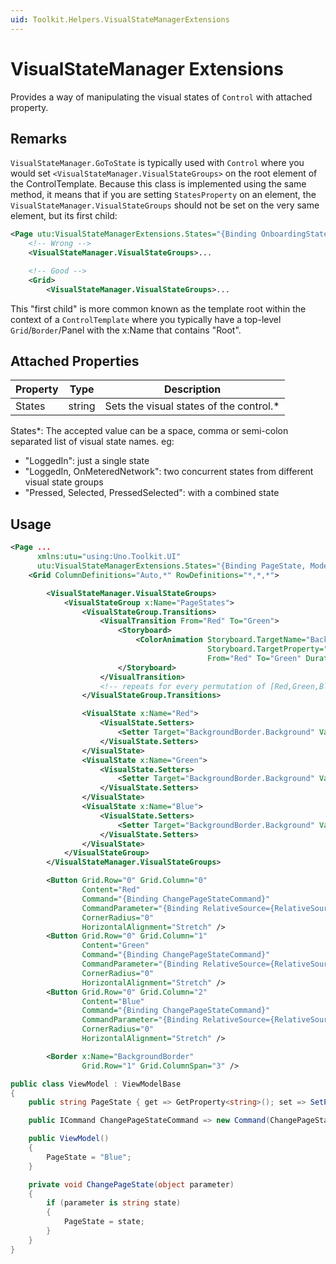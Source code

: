 ```yaml
---
uid: Toolkit.Helpers.VisualStateManagerExtensions
---
```

# VisualStateManager Extensions
Provides a way of manipulating the visual states of `Control` with attached property.

## Remarks
`VisualStateManager.GoToState` is typically used with `Control` where you would set `<VisualStateManager.VisualStateGroups>` on the root element of the ControlTemplate. Because this class is implemented using the same method, it means that if you are setting `StatesProperty` on an element, the `VisualStateManager.VisualStateGroups` should not be set on the very same element, but its first child:
```xml
<Page utu:VisualStateManagerExtensions.States="{Binding OnboardingState, Mode=OneWay}">
    <!-- Wrong -->
    <VisualStateManager.VisualStateGroups>...

    <!-- Good -->
    <Grid>
        <VisualStateManager.VisualStateGroups>...
```
This "first child" is more common known as the template root within the context of a `ControlTemplate` where you typically have a top-level `Grid`/`Border`/Panel with the x:Name that contains "Root".

## Attached Properties
Property|Type|Description
-|-|-
States|string|Sets the visual states of the control.\*

States\*: The accepted value can be a space, comma or semi-colon separated list of visual state names. eg:
  - "LoggedIn": just a single state
  - "LoggedIn, OnMeteredNetwork": two concurrent states from different visual state groups
  - "Pressed, Selected, PressedSelected": with a combined state

## Usage

```xml
<Page ...
      xmlns:utu="using:Uno.Toolkit.UI"
      utu:VisualStateManagerExtensions.States="{Binding PageState, Mode=OneWay}">
    <Grid ColumnDefinitions="Auto,*" RowDefinitions="*,*,*">

        <VisualStateManager.VisualStateGroups>
            <VisualStateGroup x:Name="PageStates">
                <VisualStateGroup.Transitions>
                    <VisualTransition From="Red" To="Green">
                        <Storyboard>
                            <ColorAnimation Storyboard.TargetName="BackgroundBorder"
                                            Storyboard.TargetProperty="(Border.Background).(SolidColorBrush.Color)"
                                            From="Red" To="Green" Duration="00:00:00.333" />
                        </Storyboard>
                    </VisualTransition>
                    <!-- repeats for every permutation of [Red,Green,Blue] ... -->
                </VisualStateGroup.Transitions>

                <VisualState x:Name="Red">
                    <VisualState.Setters>
                        <Setter Target="BackgroundBorder.Background" Value="Red" />
                    </VisualState.Setters>
                </VisualState>
                <VisualState x:Name="Green">
                    <VisualState.Setters>
                        <Setter Target="BackgroundBorder.Background" Value="Green" />
                    </VisualState.Setters>
                </VisualState>
                <VisualState x:Name="Blue">
                    <VisualState.Setters>
                        <Setter Target="BackgroundBorder.Background" Value="Blue" />
                    </VisualState.Setters>
                </VisualState>
            </VisualStateGroup>
        </VisualStateManager.VisualStateGroups>

        <Button Grid.Row="0" Grid.Column="0"
                Content="Red"
                Command="{Binding ChangePageStateCommand}"
                CommandParameter="{Binding RelativeSource={RelativeSource Mode=Self}, Path=Content}"
                CornerRadius="0"
                HorizontalAlignment="Stretch" />
        <Button Grid.Row="0" Grid.Column="1"
                Content="Green"
                Command="{Binding ChangePageStateCommand}"
                CommandParameter="{Binding RelativeSource={RelativeSource Mode=Self}, Path=Content}"
                CornerRadius="0"
                HorizontalAlignment="Stretch" />
        <Button Grid.Row="0" Grid.Column="2"
                Content="Blue"
                Command="{Binding ChangePageStateCommand}"
                CommandParameter="{Binding RelativeSource={RelativeSource Mode=Self}, Path=Content}"
                CornerRadius="0"
                HorizontalAlignment="Stretch" />

        <Border x:Name="BackgroundBorder"
                Grid.Row="1" Grid.ColumnSpan="3" />
```

```cs
public class ViewModel : ViewModelBase
{
    public string PageState { get => GetProperty<string>(); set => SetProperty(value); }

    public ICommand ChangePageStateCommand => new Command(ChangePageState);

    public ViewModel()
    {
        PageState = "Blue";
    }

    private void ChangePageState(object parameter)
    {
        if (parameter is string state)
        {
            PageState = state;
        }
    }
}
```

